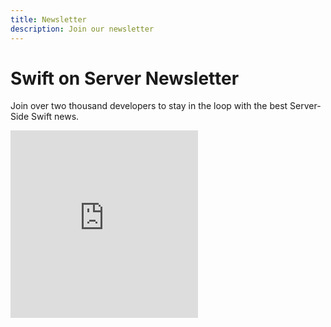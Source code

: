 ```yaml
---
title: Newsletter
description: Join our newsletter
---
```


# Swift on Server Newsletter

Join over two thousand developers to stay in the loop with the best Server-Side Swift news.

<div class="white">
<iframe 
    height="300" 
    scrolling="no" 
    frameborder="0" 
    src="https://cdn.forms-content-1.sg-form.com/3aafd3bd-d72e-11ee-a5d3-8e190346b185"
>
</div>
